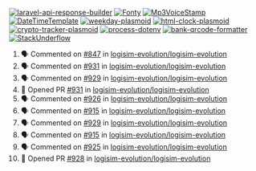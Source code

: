 [![laravel-api-response-builder](https://github-readme-stats.vercel.app/api/pin/?username=MarcinOrlowski&repo=laravel-api-response-builder&theme=default&hide_border=true&title_color=87c9c3&text_color=62696d&icon_color=636a6d&bg_color=30393e)](https://github.com/MarcinOrlowski/laravel-api-response-builder)
[![Fonty](https://github-readme-stats.vercel.app/api/pin/?username=MarcinOrlowski&repo=Fonty&theme=default&hide_border=true&title_color=87c9c3&text_color=62696d&icon_color=636a6d&bg_color=30393e)](https://github.com/MarcinOrlowski/Fonty)
[![Mp3VoiceStamp](https://github-readme-stats.vercel.app/api/pin/?username=MarcinOrlowski&repo=Mp3VoiceStamp&theme=default&hide_border=true&title_color=87c9c3&text_color=62696d&icon_color=636a6d&bg_color=30393e)](https://github.com/MarcinOrlowski/Mp3VoiceStamp)
[![DateTimeTemplate](https://github-readme-stats.vercel.app/api/pin/?username=MarcinOrlowski&repo=DateTimeTemplate&theme=default&hide_border=true&title_color=87c9c3&text_color=62696d&icon_color=636a6d&bg_color=30393e)](https://github.com/MarcinOrlowski/DateTimeTemplate)
[![weekday-plasmoid](https://github-readme-stats.vercel.app/api/pin/?username=MarcinOrlowski&repo=weekday-plasmoid&theme=default&hide_border=true&title_color=87c9c3&text_color=62696d&icon_color=636a6d&bg_color=30393e)](https://github.com/MarcinOrlowski/weekday-plasmoid)
[![html-clock-plasmoid](https://github-readme-stats.vercel.app/api/pin/?username=MarcinOrlowski&repo=html-clock-plasmoid&theme=default&hide_border=true&title_color=87c9c3&text_color=62696d&icon_color=636a6d&bg_color=30393e)](https://github.com/MarcinOrlowski/html-clock-plasmoid)
[![crypto-tracker-plasmoid](https://github-readme-stats.vercel.app/api/pin/?username=MarcinOrlowski&repo=crypto-tracker-plasmoid&theme=default&hide_border=true&title_color=87c9c3&text_color=62696d&icon_color=636a6d&bg_color=30393e)](https://github.com/MarcinOrlowski/crypto-tracker-plasmoid)
[![process-dotenv](https://github-readme-stats.vercel.app/api/pin/?username=MarcinOrlowski&repo=process-dotenv&theme=default&hide_border=true&title_color=87c9c3&text_color=62696d&icon_color=636a6d&bg_color=30393e)](https://github.com/MarcinOrlowski/process-dotenv)
[![bank-qrcode-formatter](https://github-readme-stats.vercel.app/api/pin/?username=MarcinOrlowski&repo=bank-qrcode-formatter&theme=default&hide_border=true&title_color=87c9c3&text_color=62696d&icon_color=636a6d&bg_color=30393e)](https://github.com/MarcinOrlowski/bank-qrcode-formatter)
[![StackUnderflow](https://github-readme-stats.vercel.app/api/pin/?username=MarcinOrlowski&repo=StackUnderflow&theme=default&hide_border=true&title_color=87c9c3&text_color=62696d&icon_color=636a6d&bg_color=30393e)](https://github.com/MarcinOrlowski/StackUnderflow)

<!--START_SECTION:activity-->
1. 🗣 Commented on [#847](https://github.com/logisim-evolution/logisim-evolution/issues/847) in [logisim-evolution/logisim-evolution](https://github.com/logisim-evolution/logisim-evolution)
2. 🗣 Commented on [#931](https://github.com/logisim-evolution/logisim-evolution/issues/931) in [logisim-evolution/logisim-evolution](https://github.com/logisim-evolution/logisim-evolution)
3. 🗣 Commented on [#929](https://github.com/logisim-evolution/logisim-evolution/issues/929) in [logisim-evolution/logisim-evolution](https://github.com/logisim-evolution/logisim-evolution)
4. 💪 Opened PR [#931](https://github.com/logisim-evolution/logisim-evolution/pull/931) in [logisim-evolution/logisim-evolution](https://github.com/logisim-evolution/logisim-evolution)
5. 🗣 Commented on [#926](https://github.com/logisim-evolution/logisim-evolution/issues/926) in [logisim-evolution/logisim-evolution](https://github.com/logisim-evolution/logisim-evolution)
6. 🗣 Commented on [#915](https://github.com/logisim-evolution/logisim-evolution/issues/915) in [logisim-evolution/logisim-evolution](https://github.com/logisim-evolution/logisim-evolution)
7. 🗣 Commented on [#929](https://github.com/logisim-evolution/logisim-evolution/issues/929) in [logisim-evolution/logisim-evolution](https://github.com/logisim-evolution/logisim-evolution)
8. 🗣 Commented on [#915](https://github.com/logisim-evolution/logisim-evolution/issues/915) in [logisim-evolution/logisim-evolution](https://github.com/logisim-evolution/logisim-evolution)
9. 🗣 Commented on [#925](https://github.com/logisim-evolution/logisim-evolution/issues/925) in [logisim-evolution/logisim-evolution](https://github.com/logisim-evolution/logisim-evolution)
10. 💪 Opened PR [#928](https://github.com/logisim-evolution/logisim-evolution/pull/928) in [logisim-evolution/logisim-evolution](https://github.com/logisim-evolution/logisim-evolution)
<!--END_SECTION:activity-->
